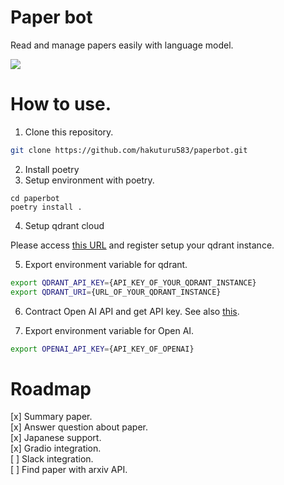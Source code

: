 # Paper bot

Read and manage papers easily with language model.

[![](https://img.youtube.com/vi/4N1_B57tRiI/0.jpg)](https://www.youtube.com/watch?v=4N1_B57tRiI)

# How to use.
1. Clone this repository.

```bash
git clone https://github.com/hakuturu583/paperbot.git
```

2. Install poetry
3. Setup environment with poetry.

```
cd paperbot
poetry install .
```
4. Setup qdrant cloud

Please access [this URL](https://qdrant.tech/) and register setup your qdrant instance.

5. Export environment variable for qdrant.

```bash
export QDRANT_API_KEY={API_KEY_OF_YOUR_QDRANT_INSTANCE}
export QDRANT_URI={URL_OF_YOUR_QDRANT_INSTANCE}
```

6. Contract Open AI API and get API key.
See also [this](https://book.st-hakky.com/docs/open-ai-create-api-key/).

7. Export environment variable for Open AI.

```bash
export OPENAI_API_KEY={API_KEY_OF_OPENAI}
```

# Roadmap
[x] Summary paper.  
[x] Answer question about paper.  
[x] Japanese support.  
[x] Gradio integration.  
[ ] Slack integration.  
[ ] Find paper with arxiv API.  
